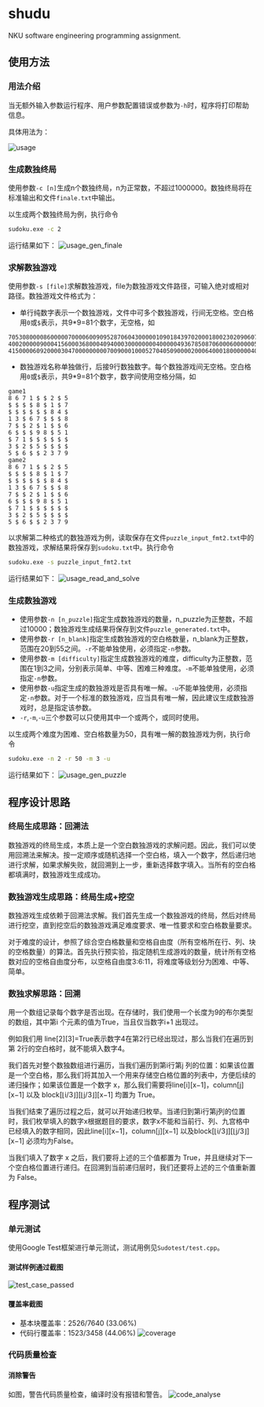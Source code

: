 # shudu
NKU software engineering programming assignment.

## 使用方法

### 用法介绍
当无额外输入参数运行程序、用户参数配置错误或参数为`-h`时，程序将打印帮助信息。

具体用法为：

![usage](assets/usage.png)

### 生成数独终局
使用参数`-c [n]`生成n个数独终局，n为正常数，不超过1000000。数独终局将在标准输出和文件`finale.txt`中输出。

以生成两个数独终局为例，执行命令
```bash
sudoku.exe -c 2
```
运行结果如下：
![usage_gen_finale](assets/usage_gen_finale.png)

### 求解数独游戏
使用参数`-s [file]`求解数独游戏，file为数独游戏文件路径，可输入绝对或相对路径。数独游戏文件格式为：

- 单行纯数字表示一个数独游戏，文件中可多个数独游戏，行间无空格。空白格用`0`或`$`表示，共9*9=81个数字，无空格，如
```
705308000086000007000060090952870604300000109018439702000180023020906070500000008
400200000900041560003680004094000300000000400000493678508706000600000053000520706
415000060920000304700000000070090001000527040509000020006400018000000406200906003
```

- 数独游戏名称单独做行，后接9行数独数字。每个数独游戏间无空格。空白格用`0`或`$`表示，共9*9=81个数字，数字间使用空格分隔，如
```
game1
8 6 7 1 $ $ 2 $ 5
$ $ $ $ 8 $ 1 $ 7
$ $ $ $ $ $ 8 4 $
1 3 $ 6 7 $ $ $ 8
7 $ $ 2 $ 1 $ $ 6
6 $ $ $ 9 8 $ 5 1
$ 7 1 $ $ $ $ $ $
3 $ 2 $ 5 $ $ $ $
5 $ 6 $ $ 2 3 7 9
game2
8 6 7 1 $ $ 2 $ 5
$ $ $ $ 8 $ 1 $ 7
$ $ $ $ $ $ 8 4 $
1 3 $ 6 7 $ $ $ 8
7 $ $ 2 $ 1 $ $ 6
6 $ $ $ 9 8 $ 5 1
$ 7 1 $ $ $ $ $ $
3 $ 2 $ 5 $ $ $ $
5 $ 6 $ $ 2 3 7 9
```

以求解第二种格式的数独游戏为例，读取保存在文件`puzzle_input_fmt2.txt`中的数独游戏，求解结果将保存到`sudoku.txt`中。执行命令
```bash
sudoku.exe -s puzzle_input_fmt2.txt
```
运行结果如下：
![usage_read_and_solve](assets/usage_read_and_solve.png)

### 生成数独游戏
- 使用参数`-n [n_puzzle]`指定生成数独游戏的数量，n_puzzle为正整数，不超过10000；数独游戏生成结果将保存到文件`puzzle_generated.txt`中。
- 使用参数`-r [n_blank]`指定生成数独游戏的空白格数量，n_blank为正整数，范围在20到55之间。`-r`不能单独使用，必须指定`-n`参数。
- 使用参数`-m [difficulty]`指定生成数独游戏的难度，difficulty为正整数，范围在1到3之间，分别表示简单、中等、困难三种难度。`-m`不能单独使用，必须指定`-n`参数。
- 使用参数`-u`指定生成的数独游戏是否具有唯一解。`-u`不能单独使用，必须指定`-n`参数。对于一个标准的数独游戏，应当具有唯一解，因此建议生成数独游戏时，总是指定该参数。
- `-r`,`-m`,`-u`三个参数可以只使用其中一个或两个，或同时使用。

以生成两个难度为困难、空白格数量为50，具有唯一解的数独游戏为例，执行命令
```bash
sudoku.exe -n 2 -r 50 -m 3 -u
```
运行结果如下：
![usage_gen_puzzle](assets/usage_gen_puzzle.png)

## 程序设计思路

### 终局生成思路：回溯法

数独游戏的终局生成，本质上是一个空白数独游戏的求解问题。因此，我们可以使用回溯法来解决。按一定顺序或随机选择一个空白格，填入一个数字，然后递归地进行求解，如果求解失败，就回溯到上一步，重新选择数字填入。当所有的空白格都填满时，数独游戏生成成功。

### 数独游戏生成思路：终局生成+挖空
数独游戏生成依赖于回溯法求解。我们首先生成一个数独游戏的终局，然后对终局进行挖空，直到挖空后的数独游戏满足难度要求、唯一性要求和空白格数量要求。

对于难度的设计，参照了综合空白格数量和空格自由度（所有空格所在行、列、块的空格数量）的算法。首先执行预实验，指定随机生成游戏的数量，统计所有空格数对应的空格自由度分布，以空格自由度3:6:11，将难度等级划分为困难、中等、简单。

### 数独求解思路：回溯

用一个数组记录每个数字是否出现。在存储时，我们使用一个长度为9的布尔类型的数组，其中第i 个元素的值为True，当且仅当数字i+1 出现过。

例如我们用 line[2][3]=True表示数字4在第2行已经出现过，那么当我们在遍历到第 2行的空白格时，就不能填入数字4。

我们首先对整个数独数组进行遍历，当我们遍历到第i行第j 列的位置：如果该位置是一个空白格，那么我们将其加入一个用来存储空白格位置的列表中，方便后续的递归操作；如果该位置是一个数字 x，那么我们需要将line[i][x−1]，column[j][x−1] 以及 block[⌊i/3⌋][⌊j/3⌋][x−1] 均置为 True。

当我们结束了遍历过程之后，就可以开始递归枚举。当递归到第i行第j列的位置时，我们枚举填入的数字x根据题目的要求，数字x不能和当前行、列、九宫格中已经填入的数字相同，因此line[i][x−1]，column[j][x−1] 以及block[⌊i/3⌋][⌊j/3⌋][x−1] 必须均为False。

当我们填入了数字 x 之后，我们要将上述的三个值都置为 True，并且继续对下一个空白格位置进行递归。在回溯到当前递归层时，我们还要将上述的三个值重新置为 False。

## 程序测试

### 单元测试
使用Google Test框架进行单元测试，测试用例见`Sudotest/test.cpp`。

#### 测试样例通过截图
![test_case_passed](assets/test_case_passed.png)

#### 覆盖率截图
- 基本块覆盖率：2526/7640 (33.06%)
- 代码行覆盖率：1523/3458 (44.06%)
![coverage](assets/coverage.png)

### 代码质量检查

#### 消除警告
如图，警告代码质量检查，编译时没有报错和警告。
![code_analyse](assets/code_analyse.png)